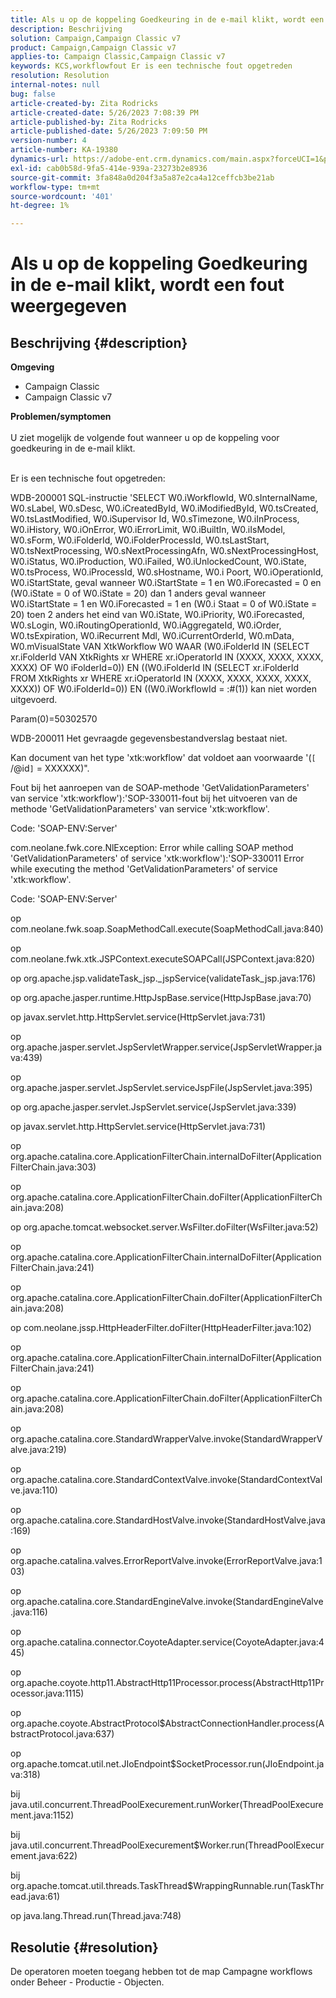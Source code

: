 ```yaml
---
title: Als u op de koppeling Goedkeuring in de e-mail klikt, wordt een fout weergegeven
description: Beschrijving
solution: Campaign,Campaign Classic v7
product: Campaign,Campaign Classic v7
applies-to: Campaign Classic,Campaign Classic v7
keywords: KCS,workflowfout Er is een technische fout opgetreden
resolution: Resolution
internal-notes: null
bug: false
article-created-by: Zita Rodricks
article-created-date: 5/26/2023 7:08:39 PM
article-published-by: Zita Rodricks
article-published-date: 5/26/2023 7:09:50 PM
version-number: 4
article-number: KA-19380
dynamics-url: https://adobe-ent.crm.dynamics.com/main.aspx?forceUCI=1&pagetype=entityrecord&etn=knowledgearticle&id=9520e7b5-f8fb-ed11-8849-6045bd0063aa
exl-id: cab0b58d-9fa5-414e-939a-23273b2e8936
source-git-commit: 3fa848a0d204f3a5a87e2ca4a12ceffcb3be21ab
workflow-type: tm+mt
source-wordcount: '401'
ht-degree: 1%

---
```


# Als u op de koppeling Goedkeuring in de e-mail klikt, wordt een fout weergegeven

## Beschrijving {#description}

<b>Omgeving</b>
- Campaign Classic
- Campaign Classic v7



<b>Problemen/symptomen</b><br><br>U ziet mogelijk de volgende fout wanneer u op de koppeling voor goedkeuring in de e-mail klikt.<br><br>


Er is een technische fout opgetreden:

WDB-200001 SQL-instructie &#39;SELECT W0.iWorkflowId, W0.sInternalName, W0.sLabel, W0.sDesc, W0.iCreatedById, W0.iModifiedById, W0.tsCreated, W0.tsLastModified, W0.iSupervisor Id, W0.sTimezone, W0.iInProcess, W0.iHistory, W0.iOnError, W0.iErrorLimit, W0.iBuiltIn, W0.iIsModel, W0.sForm, W0.iFolderId, W0.iFolderProcessId, W0.tsLastStart, W0.tsNextProcessing, W0.sNextProcessingAfn, W0.sNextProcessingHost, W0.iStatus, W0.iProduction, W0.iFailed, W0.iUnlockedCount, W0.iState, W0.tsProcess, W0.iProcessId, W0.sHostname, W0.i Poort, W0.iOperationId, W0.iStartState, geval wanneer W0.iStartState = 1 en W0.iForecasted = 0 en (W0.iState = 0 of W0.iState = 20) dan 1 anders geval wanneer W0.iStartState = 1 en W0.iForecasted = 1 en (W0.i Staat = 0 of W0.iState = 20) toen 2 anders het eind van W0.iState, W0.iPriority, W0.iForecasted, W0.sLogin, W0.iRoutingOperationId, W0.iAggregateId, W0.iOrder, W0.tsExpiration, W0.iRecurrent Mdl, W0.iCurrentOrderId, W0.mData, W0.mVisualState VAN XtkWorkflow W0 WAAR (W0.iFolderId IN (SELECT xr.iFolderId VAN XtkRights xr WHERE xr.iOperatorId IN (XXXX, XXXX, XXXX, XXXX) OF W0 iFolderId=0)) EN ((W0.iFolderId IN (SELECT xr.iFolderId FROM XtkRights xr WHERE xr.iOperatorId IN (XXXX, XXXX, XXXX, XXXX, XXXX)) OF W0.iFolderId=0)) EN ((W0.iWorkflowId = :#(1)) kan niet worden uitgevoerd.

Param(0)=50302570



WDB-200011 Het gevraagde gegevensbestandverslag bestaat niet.

Kan document van het type &#39;xtk:workflow&#39; dat voldoet aan voorwaarde &#39;(`[` /@id`]`  = XXXXXX)&quot;.



Fout bij het aanroepen van de SOAP-methode &#39;GetValidationParameters&#39; van service &#39;xtk:workflow&#39;):&#39;SOP-330011-fout bij het uitvoeren van de methode &#39;GetValidationParameters&#39; van service &#39;xtk:workflow&#39;.



Code: &#39;SOAP-ENV:Server&#39;

com.neolane.fwk.core.NlException: Error while calling SOAP method &#39;GetValidationParameters&#39; of service &#39;xtk:workflow&#39;):&#39;SOP-330011 Error while executing the method &#39;GetValidationParameters&#39; of service &#39;xtk:workflow&#39;.

Code: &#39;SOAP-ENV:Server&#39;

op com.neolane.fwk.soap.SoapMethodCall.execute(SoapMethodCall.java:840)

op com.neolane.fwk.xtk.JSPContext.executeSOAPCall(JSPContext.java:820)

op org.apache.jsp.validateTask_jsp._jspService(validateTask_jsp.java:176)

op org.apache.jasper.runtime.HttpJspBase.service(HttpJspBase.java:70)

op javax.servlet.http.HttpServlet.service(HttpServlet.java:731)

op org.apache.jasper.servlet.JspServletWrapper.service(JspServletWrapper.java:439)

op org.apache.jasper.servlet.JspServlet.serviceJspFile(JspServlet.java:395)

op org.apache.jasper.servlet.JspServlet.service(JspServlet.java:339)

op javax.servlet.http.HttpServlet.service(HttpServlet.java:731)

op org.apache.catalina.core.ApplicationFilterChain.internalDoFilter(ApplicationFilterChain.java:303)

op org.apache.catalina.core.ApplicationFilterChain.doFilter(ApplicationFilterChain.java:208)

op org.apache.tomcat.websocket.server.WsFilter.doFilter(WsFilter.java:52)

op org.apache.catalina.core.ApplicationFilterChain.internalDoFilter(ApplicationFilterChain.java:241)

op org.apache.catalina.core.ApplicationFilterChain.doFilter(ApplicationFilterChain.java:208)

op com.neolane.jssp.HttpHeaderFilter.doFilter(HttpHeaderFilter.java:102)

op org.apache.catalina.core.ApplicationFilterChain.internalDoFilter(ApplicationFilterChain.java:241)

op org.apache.catalina.core.ApplicationFilterChain.doFilter(ApplicationFilterChain.java:208)

op org.apache.catalina.core.StandardWrapperValve.invoke(StandardWrapperValve.java:219)

op org.apache.catalina.core.StandardContextValve.invoke(StandardContextValve.java:110)

op org.apache.catalina.core.StandardHostValve.invoke(StandardHostValve.java:169)

op org.apache.catalina.valves.ErrorReportValve.invoke(ErrorReportValve.java:103)

op org.apache.catalina.core.StandardEngineValve.invoke(StandardEngineValve.java:116)

op org.apache.catalina.connector.CoyoteAdapter.service(CoyoteAdapter.java:445)

op org.apache.coyote.http11.AbstractHttp11Processor.process(AbstractHttp11Processor.java:1115)

op org.apache.coyote.AbstractProtocol$AbstractConnectionHandler.process(AbstractProtocol.java:637)

op org.apache.tomcat.util.net.JIoEndpoint$SocketProcessor.run(JIoEndpoint.java:318)

bij java.util.concurrent.ThreadPoolExecurement.runWorker(ThreadPoolExecurement.java:1152)

bij java.util.concurrent.ThreadPoolExecurement$Worker.run(ThreadPoolExecurement.java:622)

bij org.apache.tomcat.util.threads.TaskThread$WrappingRunnable.run(TaskThread.java:61)

op java.lang.Thread.run(Thread.java:748)


## Resolutie {#resolution}


De operatoren moeten toegang hebben tot de map Campagne workflows onder Beheer - Productie - Objecten.
